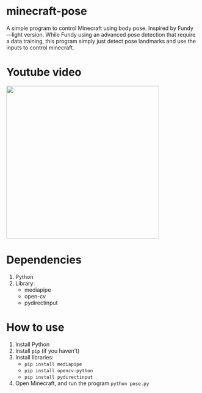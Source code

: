 # minecraft-pose
A simple program to control Minecraft using body pose. Inspired by Fundy—light version. 
While Fundy using an advanced pose detection that require a data training, this program simply just detect pose landmarks and use the inputs to control minecraft.

# Youtube video
<a href="https://www.youtube.com/watch?v=tppGLsRpnbY"><img src="https://i.ytimg.com/vi/tppGLsRpnbY/maxresdefault.jpg" width="400"/></a>

# Dependencies
1. Python
2. Library:
   - mediapipe
   - open-cv
   - pydirectinput

# How to use
1. Install Python
2. Install `pip` (if you haven't)
3. Install libraries:
   - `pip install mediapipe`
   - `pip install opencv-python`
   - `pip install pydirectinput`
4. Open Minecraft, and run the program `python pose.py`
